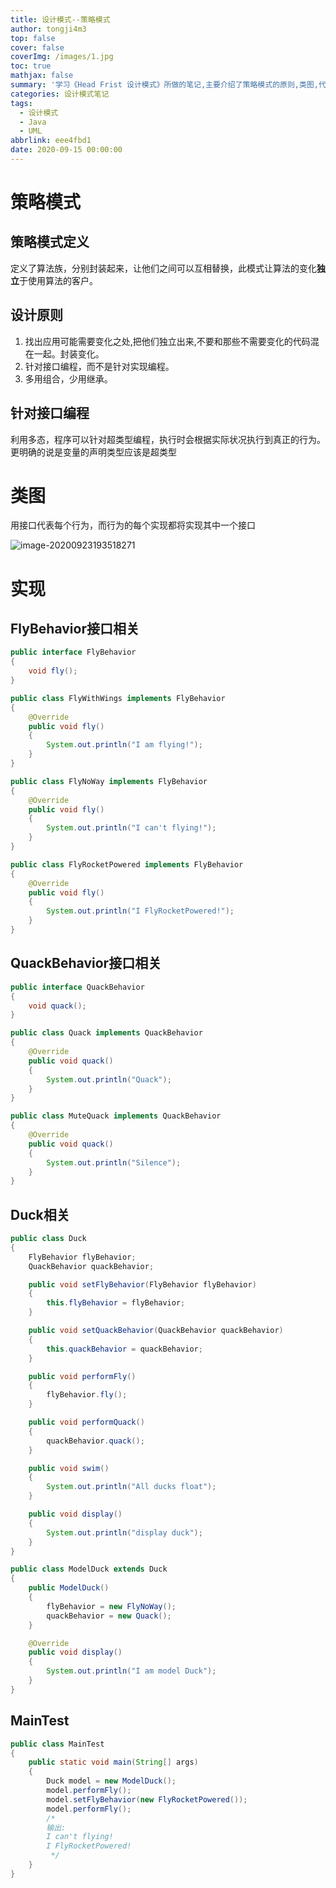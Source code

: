 ```yaml
---
title: 设计模式--策略模式
author: tongji4m3
top: false
cover: false
coverImg: /images/1.jpg
toc: true
mathjax: false
summary: '学习《Head Frist 设计模式》所做的笔记,主要介绍了策略模式的原则,类图,代码实现。'
categories: 设计模式笔记
tags:
  - 设计模式
  - Java
  - UML
abbrlink: eee4fbd1
date: 2020-09-15 00:00:00
---
```


# 策略模式
## 策略模式定义
定义了算法族，分别封装起来，让他们之间可以互相替换，此模式让算法的变化**独立**于使用算法的客户。

## 设计原则

1. 找出应用可能需要变化之处,把他们独立出来,不要和那些不需要变化的代码混在一起。封装变化。
2. 针对接口编程，而不是针对实现编程。
3. 多用组合，少用继承。


## 针对接口编程

利用多态，程序可以针对超类型编程，执行时会根据实际状况执行到真正的行为。更明确的说是变量的声明类型应该是超类型



# 类图

用接口代表每个行为，而行为的每个实现都将实现其中一个接口

![image-20200923193518271](https://tongji4m3.oss-cn-beijing.aliyuncs.com/image-20200923193518271.png)

# 实现

## FlyBehavior接口相关

```java
public interface FlyBehavior
{
    void fly();
}
```

```java
public class FlyWithWings implements FlyBehavior
{
    @Override
    public void fly()
    {
        System.out.println("I am flying!");
    }
}
```

```java
public class FlyNoWay implements FlyBehavior
{
    @Override
    public void fly()
    {
        System.out.println("I can't flying!");
    }
}
```

```java
public class FlyRocketPowered implements FlyBehavior
{
    @Override
    public void fly()
    {
        System.out.println("I FlyRocketPowered!");
    }
}
```

## QuackBehavior接口相关

```java
public interface QuackBehavior
{
    void quack();
}
```

```java
public class Quack implements QuackBehavior
{
    @Override
    public void quack()
    {
        System.out.println("Quack");
    }
}
```

```java
public class MuteQuack implements QuackBehavior
{
    @Override
    public void quack()
    {
        System.out.println("Silence");
    }
}
```

## Duck相关

```java
public class Duck
{
    FlyBehavior flyBehavior;
    QuackBehavior quackBehavior;

    public void setFlyBehavior(FlyBehavior flyBehavior)
    {
        this.flyBehavior = flyBehavior;
    }

    public void setQuackBehavior(QuackBehavior quackBehavior)
    {
        this.quackBehavior = quackBehavior;
    }

    public void performFly()
    {
        flyBehavior.fly();
    }

    public void performQuack()
    {
        quackBehavior.quack();
    }

    public void swim()
    {
        System.out.println("All ducks float");
    }

    public void display()
    {
        System.out.println("display duck");
    }
}
```

```java
public class ModelDuck extends Duck
{
    public ModelDuck()
    {
        flyBehavior = new FlyNoWay();
        quackBehavior = new Quack();
    }

    @Override
    public void display()
    {
        System.out.println("I am model Duck");
    }
}
```

## MainTest

```java
public class MainTest
{
    public static void main(String[] args)
    {
        Duck model = new ModelDuck();
        model.performFly();
        model.setFlyBehavior(new FlyRocketPowered());
        model.performFly();
        /*
        输出:
        I can't flying!
        I FlyRocketPowered!
         */
    }
}
```